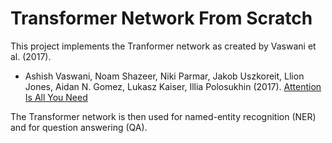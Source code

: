 # Transformer Network From Scratch
 
This project implements the Tranformer network as created by Vaswani et al. (2017).
- Ashish Vaswani, Noam Shazeer, Niki Parmar, Jakob Uszkoreit, Llion Jones, Aidan N. Gomez, Lukasz Kaiser, Illia Polosukhin (2017). [Attention Is All You Need](https://arxiv.org/abs/1706.03762)

The Transformer network is then used for named-entity recognition (NER) and for question answering (QA).
